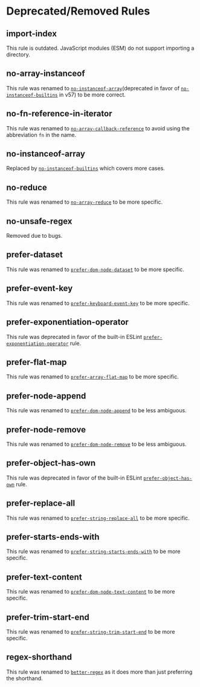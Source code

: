 # Deprecated/Removed Rules

## import-index

This rule is outdated. JavaScript modules (ESM) do not support importing a directory.

## no-array-instanceof

This rule was renamed to [`no-instanceof-array`](#no-instanceof-array)(deprecated in favor of [`no-instanceof-builtins`](rules/no-instanceof-builtins.md) in v57) to be more correct.

## no-fn-reference-in-iterator

This rule was renamed to [`no-array-callback-reference`](rules/no-array-callback-reference.md) to avoid using the abbreviation `fn` in the name.

## no-instanceof-array

Replaced by [`no-instanceof-builtins`](rules/no-instanceof-builtins.md) which covers more cases.

## no-reduce

This rule was renamed to [`no-array-reduce`](rules/no-array-reduce.md) to be more specific.

## no-unsafe-regex

Removed due to bugs.

## prefer-dataset

This rule was renamed to [`prefer-dom-node-dataset`](rules/prefer-dom-node-dataset.md) to be more specific.

## prefer-event-key

This rule was renamed to [`prefer-keyboard-event-key`](rules/prefer-keyboard-event-key.md) to be more specific.

## prefer-exponentiation-operator

This rule was deprecated in favor of the built-in ESLint [`prefer-exponentiation-operator`](https://eslint.org/docs/rules/prefer-exponentiation-operator) rule.

## prefer-flat-map

This rule was renamed to [`prefer-array-flat-map`](rules/prefer-array-flat-map.md) to be more specific.

## prefer-node-append

This rule was renamed to [`prefer-dom-node-append`](rules/prefer-dom-node-append.md) to be less ambiguous.

## prefer-node-remove

This rule was renamed to [`prefer-dom-node-remove`](rules/prefer-dom-node-remove.md) to be less ambiguous.

## prefer-object-has-own

This rule was deprecated in favor of the built-in ESLint [`prefer-object-has-own`](https://eslint.org/docs/rules/prefer-object-has-own) rule.

## prefer-replace-all

This rule was renamed to [`prefer-string-replace-all`](rules/prefer-string-replace-all.md) to be more specific.

## prefer-starts-ends-with

This rule was renamed to [`prefer-string-starts-ends-with`](rules/prefer-string-starts-ends-with.md) to be more specific.

## prefer-text-content

This rule was renamed to [`prefer-dom-node-text-content`](rules/prefer-dom-node-text-content.md) to be more specific.

## prefer-trim-start-end

This rule was renamed to [`prefer-string-trim-start-end`](rules/prefer-string-trim-start-end.md) to be more specific.

## regex-shorthand

This rule was renamed to [`better-regex`](rules/better-regex.md) as it does more than just preferring the shorthand.
